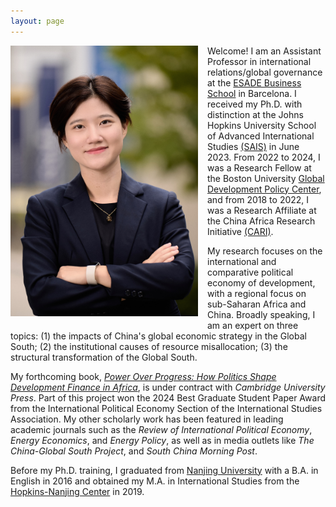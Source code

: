 ```yaml
---
layout: page
---
```

  <img src="https://raw.githubusercontent.com/keyitang94/keyitang94.github.io/master/ESADE_Profile.JPG" width="300" style="float: left; margin: 0 15px 15px 0;">

Welcome! I am an Assistant Professor in international relations/global governance at the [ESADE Business School](https://www.esade.edu/faculty/keyi.tang) in Barcelona. I received my Ph.D. with distinction at the Johns Hopkins University School of Advanced International Studies [(SAIS)](https://sais.jhu.edu/) in June 2023. From 2022 to 2024, I was a Research Fellow at the Boston University [Global Development Policy Center](https://www.bu.edu/gdp/), and from 2018 to 2022, I was a Research Affiliate at the China Africa Research Initiative [(CARI)](https://www.sais-cari.org/).

My research focuses on the international and comparative political economy of development, with a regional focus on sub-Saharan Africa and China. Broadly speaking, I am an expert on three topics: (1) the impacts of China's global economic strategy in the Global South; (2) the institutional causes of resource misallocation; (3) the structural transformation of the Global South.

My forthcoming book, [_Power Over Progress: How Politics Shape Development Finance in Africa_](https://www.cambridge.org/core/books/power-over-progress/CEE618F7A939B99982A750C0B2EDF9C0), is under contract with _Cambridge University Press_. Part of this project won the 2024 Best Graduate Student Paper Award from the International Political Economy Section of the International Studies Association. My other scholarly work has been featured in leading academic journals such as the _Review of International Political Economy_, _Energy Economics_, and _Energy Policy_, as well as in media outlets like _The China-Global South Project_, and _South China Morning Post_. 


Before my Ph.D. training, I graduated from [Nanjing University](https://www.nju.edu.cn/en/) with a B.A. in English in 2016 and obtained my M.A. in International Studies from the [Hopkins-Nanjing Center](https://sais.jhu.edu/hopkins-nanjing-center) in 2019.

